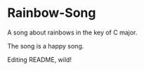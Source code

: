 # Rainbow-Song

A song about rainbows in the key of C major.

The song is a happy song.

Editing README, wild!

